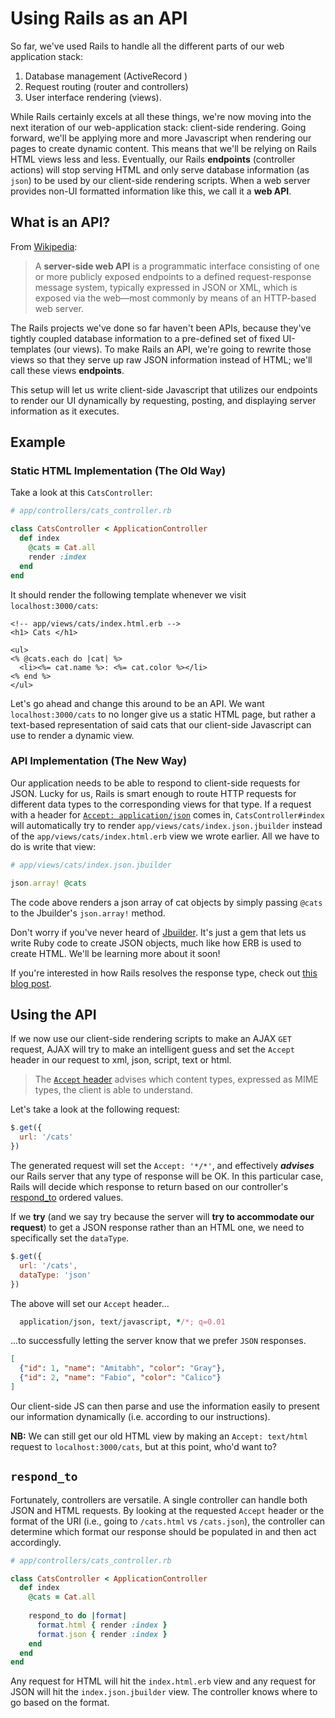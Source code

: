 # Using Rails as an API

So far, we've used Rails to handle all the different parts of our web
application stack:

1. Database management (ActiveRecord )
2. Request routing (router and controllers)
3. User interface rendering (views).

While Rails certainly excels at all these things, we're now moving into the next
iteration of our web-application stack: client-side rendering. Going forward,
we'll be applying more and more Javascript when rendering our pages to create
dynamic content. This means that we'll be relying on Rails HTML views less and
less. Eventually, our Rails **endpoints** (controller actions) will stop serving
HTML and only serve database information (as `json`) to be used by our client-side
rendering scripts. When a web server provides non-UI formatted information
like this, we call it a **web API**.

## What is an API?

From [Wikipedia][wiki]:  

> A **server-side web API** is a programmatic interface consisting of one or
> more publicly exposed endpoints to a defined request-response message system,
> typically expressed in JSON or XML, which is exposed via the web—most
> commonly by means of an HTTP-based web server.

The Rails projects we've done so far haven't been APIs, because they've tightly
coupled database information to a pre-defined set of fixed UI-templates (our
views). To make Rails an API, we're going to rewrite those views so that they
serve up raw JSON information instead of HTML; we'll call these views
**endpoints**.

This setup will let us write client-side Javascript that utilizes our endpoints
to render our UI dynamically by requesting, posting, and displaying server
information as it executes.

## Example

### Static HTML Implementation (The Old Way)

Take a look at this `CatsController`:

```ruby
# app/controllers/cats_controller.rb

class CatsController < ApplicationController
  def index
    @cats = Cat.all
    render :index
  end
end
```

It should render the following template whenever we visit `localhost:3000/cats`:

```erb
<!-- app/views/cats/index.html.erb -->
<h1> Cats </h1>

<ul>
<% @cats.each do |cat| %>
  <li><%= cat.name %>: <%= cat.color %></li>
<% end %>
</ul>
```

Let's go ahead and change this around to be an API. We want
`localhost:3000/cats` to no longer give us a static HTML page, but rather a
text-based representation of said cats that our client-side Javascript can use
to render a dynamic view.

### API Implementation (The New Way)

Our application needs to be able to respond to client-side requests for JSON.
Lucky for us, Rails is smart enough to route HTTP requests for different data
types to the corresponding views for that type. If a request with a header for
[`Accept: application/json`][http-accept] comes in, `CatsController#index` will
automatically try to render `app/views/cats/index.json.jbuilder` instead of the
`app/views/cats/index.html.erb` view we wrote earlier. All we have to do is
write that view:

```ruby
# app/views/cats/index.json.jbuilder

json.array! @cats
```

The code above renders a json array of cat objects by simply passing `@cats` to
the Jbuilder's `json.array!` method.

Don't worry if you've never heard of [Jbuilder][jbuilder]. It's just a gem that
lets us write Ruby code to create JSON objects, much like how ERB is used to
create HTML. We'll be learning more about it soon!

If you're interested in how Rails resolves the response type, check out
[this blog post][blog].

[http-accept]: https://github.com/rails/rails/blob/master/actionpack/lib/action_controller/metal/mime_responds.rb#L35
[blog]: http://blog.bigbinary.com/2010/11/23/mime-type-resolution-in-rails.html
[jbuilder]: https://github.com/rails/jbuilder

## Using the API

If we now use our client-side rendering scripts to make an AJAX `GET` request, AJAX will try to make an intelligent guess and set the `Accept` header in our request to xml, json, script, text or html.

> The [`Accept` header][accept-header] advises which content types, expressed as MIME types, the client is able to understand.

Let's take a look at the following request:

```js
$.get({
  url: '/cats'
})
```
The generated request will set the `Accept: '*/*'`, and effectively _**advises**_ our Rails server that any type of response will be OK. In this particular case, Rails will decide which response to return based on our controller's [respond_to](https://github.com/appacademy/curriculum/tree/master/javascript/readings/rails-api.md) ordered values.

If we **try** (and we say try because the server will **try to accommodate our request**) to get a JSON response rather than an HTML one, we need to specifically set the `dataType`.

```js
$.get({
  url: '/cats',
  dataType: 'json'
})
```
The above will set our `Accept` header...

```ruby
  application/json, text/javascript, */*; q=0.01
```

...to successfully letting the server know that we prefer `JSON` responses. 

```json
[
  {"id": 1, "name": "Amitabh", "color": "Gray"},
  {"id": 2, "name": "Fabio", "color": "Calico"}
]
```

Our client-side JS can then parse and use the information easily to present our
information dynamically (i.e. according to our instructions).

**NB:** We can still get our old HTML view by making an `Accept: text/html`
request to `localhost:3000/cats`, but at this point, who'd want to?

<a id="respond_to"></a>
## `respond_to`

Fortunately, controllers are versatile. A single controller can handle both JSON
and HTML requests. By looking at the requested `Accept` header or the format of the
URI (i.e., going to `/cats.html` vs `/cats.json`), the controller can determine
which format our response should be populated in and then act accordingly.

```ruby
# app/controllers/cats_controller.rb

class CatsController < ApplicationController
  def index
    @cats = Cat.all
    
    respond_to do |format|
      format.html { render :index }
      format.json { render :index }
    end
  end
end
```

Any request for HTML will hit the `index.html.erb` view and any request for JSON
will hit the `index.json.jbuilder` view. The controller knows where to go based on
the format.

[wiki]: https://en.wikipedia.org/wiki/Web_API
[accept-header]: https://developer.mozilla.org/en-US/docs/Web/HTTP/Headers/Accept
